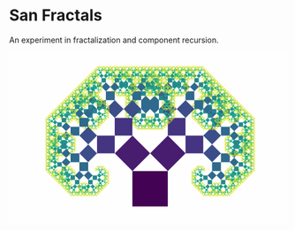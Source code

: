 # San Fractals

An experiment in fractalization and component recursion.

![](growing-pythagoras-tree.gif)

